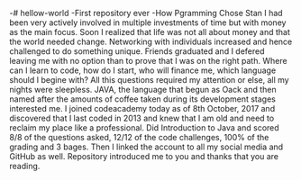 -# hellow-world
-First repository ever
-How Pgramming Chose Stan
I had been very actively involved in multiple investments of time but with money as the main focus. 
Soon I realized that life was not all about money and that the world needed change.
Networking with individuals increased and hence challenged to do something unique.
Friends graduated and I defered leaving me with no option than to prove that I was on the right path.
Where can I learn to code, how do I start, who will finance me, which language should I begine with?
All this questions required my attention or else, all my nights were sleepless.
JAVA, the language that begun as Oack and then named after the amounts of coffee taken during its development stages interested me.
I joined codeacademy today as of 8th October, 2017 and discovered that I last coded in 2013 and knew that I am old and need to reclaim my place like a professional.
Did Introduction to Java and scored 8/8 of the questions asked, 12/12 of the code challenges, 100% of the grading and 3 bages. Then I linked the account to all my social media and GitHub as well. 
Repository introduced me to you and thanks that you are reading.
